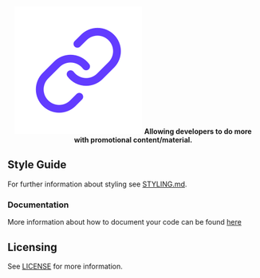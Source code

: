 <div align="center" width="100%" display="flex" class="flex-direction: column;">
    <img width="256" src="https://github.com/re-sync-dev/LinkTracker/blob/main/assets/icon.png?raw=true" alt="LinkTracker">
	<b class="text-align: center;">Allowing developers to do more with promotional content/material.</b>
</div>

## Style Guide
For further information about styling see [STYLING.md](STYLING.md).

### Documentation
More information about how to document your code can be found [here](DOCUMENTATION.md)

## Licensing
See [LICENSE](LICENSE) for more information.